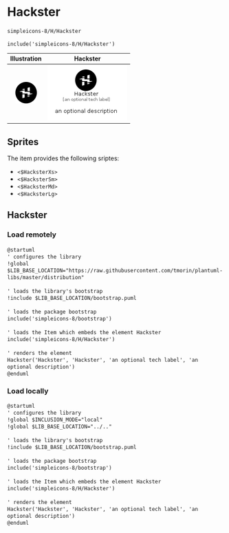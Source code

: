# Hackster


```text
simpleicons-8/H/Hackster
```

```text
include('simpleicons-8/H/Hackster')
```



| Illustration | Hackster |
| :---: | :---: |
| ![illustration for Illustration](../../simpleicons-8/H/Hackster.png) | ![illustration for Hackster](../../simpleicons-8/H/Hackster.Local.png) |



## Sprites
The item provides the following sriptes:

- `<$HacksterXs>`
- `<$HacksterSm>`
- `<$HacksterMd>`
- `<$HacksterLg>`





## Hackster

### Load remotely
```plantuml
@startuml
' configures the library
!global $LIB_BASE_LOCATION="https://raw.githubusercontent.com/tmorin/plantuml-libs/master/distribution"

' loads the library's bootstrap
!include $LIB_BASE_LOCATION/bootstrap.puml

' loads the package bootstrap
include('simpleicons-8/bootstrap')

' loads the Item which embeds the element Hackster
include('simpleicons-8/H/Hackster')

' renders the element
Hackster('Hackster', 'Hackster', 'an optional tech label', 'an optional description')
@enduml
```

### Load locally
```plantuml
@startuml
' configures the library
!global $INCLUSION_MODE="local"
!global $LIB_BASE_LOCATION="../.."

' loads the library's bootstrap
!include $LIB_BASE_LOCATION/bootstrap.puml

' loads the package bootstrap
include('simpleicons-8/bootstrap')

' loads the Item which embeds the element Hackster
include('simpleicons-8/H/Hackster')

' renders the element
Hackster('Hackster', 'Hackster', 'an optional tech label', 'an optional description')
@enduml
```

